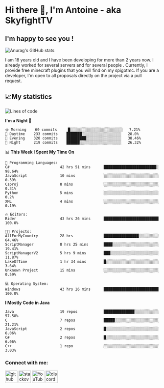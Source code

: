 # Hi there 👋, I'm Antoine - aka SkyfightTV
## I'm happy to see you !
![Anurag's GitHub stats](https://github-readme-stats.vercel.app/api?username=SKyfightTV&show_icons=true&theme=dark&count_private=true&)

I am 18 years old and I have been developing for more than 2 years now. I already worked for several servers and for several people . Currently, I provide free minecraft plugins that you will find on my spigotmc.
If you are a developer, I'm open to all proposals directly on the project via a pull request.

## 📈My statistics
<!--START_SECTION:waka-->
![Lines of code](https://img.shields.io/badge/From%20Hello%20World%20I%27ve%20Written-2%20Million%20lines%20of%20code-blue)

**I'm a Night 🦉** 

```text
🌞 Morning    60 commits     █░░░░░░░░░░░░░░░░░░░░░░░░   7.21% 
🌆 Daytime    233 commits    ███████░░░░░░░░░░░░░░░░░░   28.0% 
🌃 Evening    320 commits    █████████░░░░░░░░░░░░░░░░   38.46% 
🌙 Night      219 commits    ██████░░░░░░░░░░░░░░░░░░░   26.32%

```


📊 **This Week I Spent My Time On** 

```text
💬 Programming Languages: 
C#                       42 hrs 51 mins      ████████████████████████░   98.64% 
JavaScript               10 mins             ░░░░░░░░░░░░░░░░░░░░░░░░░   0.39% 
Csproj                   8 mins              ░░░░░░░░░░░░░░░░░░░░░░░░░   0.31% 
Python                   5 mins              ░░░░░░░░░░░░░░░░░░░░░░░░░   0.2% 
XML                      4 mins              ░░░░░░░░░░░░░░░░░░░░░░░░░   0.19%

🔥 Editors: 
Rider                    43 hrs 26 mins      █████████████████████████   100.0%

🐱‍💻 Projects: 
AllForMyCountry          28 hrs              ████████████████░░░░░░░░░   64.46% 
ScriptManager            8 hrs 25 mins       ████░░░░░░░░░░░░░░░░░░░░░   19.41% 
ScriptManagerV2          5 hrs 9 mins        ███░░░░░░░░░░░░░░░░░░░░░░   11.87% 
LakeOfTime               1 hr 34 mins        █░░░░░░░░░░░░░░░░░░░░░░░░   3.64% 
Unknown Project          15 mins             ░░░░░░░░░░░░░░░░░░░░░░░░░   0.59%

💻 Operating System: 
Windows                  43 hrs 26 mins      █████████████████████████   100.0%

```

**I Mostly Code in Java** 

```text
Java                     19 repos            ██████████████░░░░░░░░░░░   57.58% 
C                        7 repos             █████░░░░░░░░░░░░░░░░░░░░   21.21% 
JavaScript               2 repos             █░░░░░░░░░░░░░░░░░░░░░░░░   6.06% 
C#                       2 repos             █░░░░░░░░░░░░░░░░░░░░░░░░   6.06% 
C++                      1 repo              ░░░░░░░░░░░░░░░░░░░░░░░░░   3.03%

```



<!--END_SECTION:waka-->

### Connect with me:

[<img src='https://cdn.jsdelivr.net/npm/simple-icons@3.0.1/icons/github.svg' alt='github' height='40'>](https://github.com/SKyfightTV)  [<img src='https://cdn.jsdelivr.net/npm/simple-icons@3.0.1/icons/stackoverflow.svg' alt='stackoverflow' height='40'>](https://stackoverflow.com/users/16952856)  [<img src='https://cdn.jsdelivr.net/npm/simple-icons@3.0.1/icons/youtube.svg' alt='YouTube' height='40'>](https://www.youtube.com/channel/UCjzzQNjlBr-AZ5j1A8lMMKw)  [<img src='https://cdn.jsdelivr.net/npm/simple-icons@3.0.1/icons/discord.svg' alt='discord' height='40'>](https://discord.gg/u8yzVac)  
